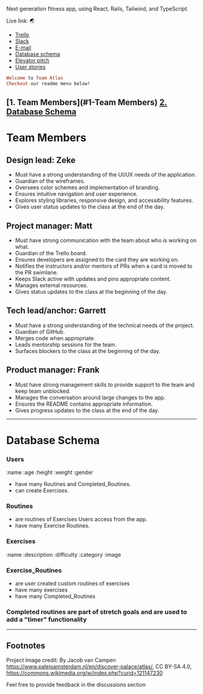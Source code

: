 Next generation fitness app, using React, Rails, Tailwind, and TypeScript.

Live link: :earth_asia:

- [Trello](https://trello.com/b/3rkEvjWA/atlas)
- [Slack](https://app.slack.com/client/T04B40L2C/C04JP9SFVLK)
- [E-mail](mailto:atlascapstone@gmail.com)
- [Database schema](https://docs.google.com/document/d/120WrZ5LZB7vedFtjZQTNwbVa-6HexhsKH7_FsS0D6Qo/edit?usp=sharing)
- [Elevator pitch](https://docs.google.com/document/d/1WqmMvFAsR7GZbPTTVP2ReWBhZAY786r3GGlNZy6b8vU/edit?usp=sharing)
- [User stories](https://docs.google.com/document/d/1iiF90WB4jrryqv8C88z0grxlvLB40FSURUGxH7U6ock/edit?usp=share_link)
``` ruby
Welcome to Team Atlas
Checkout our readme menu below!
```
[1. Team Members](#1-Team Members)
[2. Database Schema](#2-Schema)
---
# Team Members
## Design lead: Zeke
- Must have a strong understanding of the UI/UX needs of the application.
- Guardian of the wireframes.
- Oversees color schemes and implementation of branding.
- Ensures intuitive navigation and user experience.
- Explores styling libraries, responsive design, and accessibility features.
- Gives user status updates to the class at the end of the day.


## Project manager: Matt
- Must have strong communication with the team about who is working on what.
- Guardian of the Trello board.
- Ensures developers are assigned to the card they are working on.
- Notifies the instructors and/or mentors of PRs when a card is moved to the PR swimlane.
- Keeps Slack active with updates and pins appropriate content.
- Manages external resources.
- Gives status updates to the class at the beginning of the day.
 
 
## Tech lead/anchor: Garrett
- Must have a strong understanding of the technical needs of the project.
- Guardian of GitHub.
- Merges code when appropriate.
- Leads mentorship sessions for the team.
- Surfaces blockers to the class at the beginning of the day.


## Product manager: Frank
- Must have strong management skills to provide support to the team and keep team unblocked.
- Manages the conversation around large changes to the app.
- Ensures the README contains appropriate information.
- Gives progress updates to the class at the end of the day.
---
# Database Schema
### Users
:name :age :height :weight :gender
- have many Routines and Completed_Routines.
- can create Exercises.


### Routines
- are routines of Exercises Users access from the app.
- have many Exercise Routines.


### Exercises
:name :description :difficulty :category :image


### Exercise_Routines
- are user created custom routines of exercises
- have many exercises
- have many Completed_Routines


### Completed routines are part of stretch goals and are used to add a "timer" functionality
---
Footnotes
---
Project Image credit: By Jacob van Campen
https://www.paleisamsterdam.nl/en/discover-palace/atlas/, CC BY-SA 4.0,
https://commons.wikimedia.org/w/index.php?curid=121147230

Feel free to provide feedback in the discussions section

